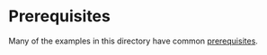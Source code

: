# Prerequisites

Many of the examples in this directory have common [prerequisites](../user-guide/configuration/configs.md).